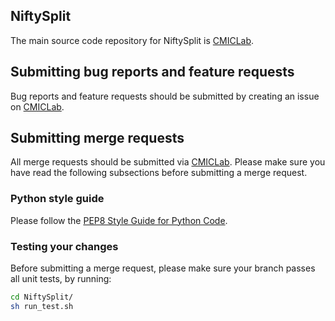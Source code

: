 ## NiftySplit

The main source code repository for NiftySplit is [CMICLab][cmiclab-repo].

[cmiclab-repo]: https://cmiclab.cs.ucl.ac.uk/GIFT-Surg/NiftySplit


## Submitting bug reports and feature requests

Bug reports and feature requests should be submitted by creating an issue on [CMICLab][cmiclab-issue].

[cmiclab-issue]: https://cmiclab.cs.ucl.ac.uk/GIFT-Surg/NiftySplit/issues/new


## Submitting merge requests

All merge requests should be submitted via [CMICLab][cmiclab-mr].
Please make sure you have read the following subsections before submitting a merge request.

[cmiclab-mr]: https://cmiclab.cs.ucl.ac.uk/GIFT-Surg/NiftySplit/merge_requests/new


### Python style guide

Please follow the [PEP8 Style Guide for Python Code][pep8].

[pep8]: https://www.python.org/dev/peps/pep-0008/


### Testing your changes

Before submitting a merge request, please make sure your branch passes all
unit tests, by running:

``` sh
cd NiftySplit/
sh run_test.sh
```

